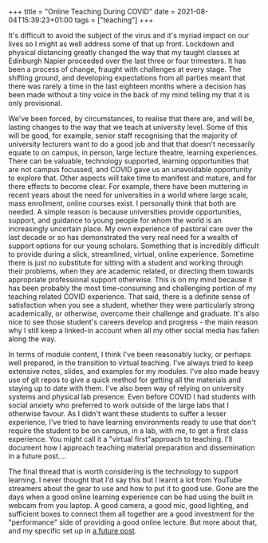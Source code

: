 +++
title = "Online Teaching During COVID"
date = 2021-08-04T15:39:23+01:00
tags = ["teaching"]
+++

It's difficult to avoid the subject of the virus and it's myriad impact on our lives so I might as well address some of that up front. Lockdown and physical distancing greatly changed the way that my taught classes at Edinburgh Napier proceeded over the last three or four trimesters. It has been a process of change, fraught with challenges at every stage. The shifting ground, and developing expectations from all parties meant that there was rarely a time in the last eighteen months where a decision has been made without a tiny voice in the back of my mind telling my that it is only provisional.

We've been forced, by circumstances, to realise that there are, and will be, lasting changes to the way that we teach at university level. Some of this will be good, for example, senior staff recognising that the majority of university lecturers want to do a good job and that that doesn't necessarily equate to on campus, in person, large lecture theatre, learning experiences. There can be valuable, technology supported, learning opportunities that are not campus focussed, and COVID gave us an unavoidable opportunity to explore that. Other aspects will take time to manifest and mature, and for there effects to become clear. For example, there have been muttering in recent years about the need for universities in a world where large scale, mass enrollment, online courses exist. I personally think that both are needed. A simple reason is because universities provide opportunities, support, and guidance to young people for whom the world is an increasingly uncertain place. My own experience of pastoral care over the last decade or so has demonstrated the very real need for a wealth of support options for our young scholars. Something that is incredibly difficult to provide during a slick, streamlined, virtual, online experience. Sometime there is just no substitute for sitting with a student and working through their problems, when they are academic related, or directing them towards appropriate professional support otherwise. This is on my mind because it has been probably the most time-consuming and challenging portion of my teaching related COVID experience. That said, there is a definite sense of satisfaction when you see a student, whether they were particularly strong academically, or otherwise, overcome their challenge and graduate. It's also nice to see those student's careers develop and progress - the main reason why I still keep a linked-in account when all my other social media has fallen along the way.

In terms of module content, I think I've been reasonably lucky, or perhaps well prepared, in the transition to virtual teaching. I've always tried to keep extensive notes, slides, and examples for my modules. I've also made heavy use of git repos to give a quick method for getting all the materials and staying up to date with them. I've also been way of relying on university systems and physical lab presence. Even before COVID I had students with social anxiety who preferred to work outside of the large labs that I otherwise favour. As I didn't want these students to suffer a lesser experience, I've tried to have learning environments ready to use that don't require the student to be on campus, in a lab, with me, to get a first class experience. You might call it a "virtual first"approach to teaching. I'll document how I approach teaching material preparation and dissemination in a future post....

The final thread that is worth considering is the technology to support learning. I never thought that I'd say this but I learnt a lot from YouTube streamers about the gear to use and how to put it to good use. Gone are the days when a good online learning experience can be had using the built in webcam from you laptop. A good camera, a good mic, good lighting, and sufficient boxes to connect them all together are a good investment for the "performance" side of providing a good online lecture. But more about that, and my specific set up in [a future post](/posts/online-teaching-gear/).



